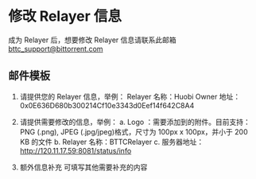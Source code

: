 # 修改 Relayer 信息
成为 Relayer 后，想要修改 Relayer 信息请联系此邮箱 bttc_support@bittorrent.com


## 邮件模板

1. 请提供您的 Relayer 信息，举例：
Relayer 名称：Huobi
Owner 地址：0x0E636D680b300214Cf10e3343d0Eef14f642C8A4

2. 请提供需要修改的信息，举例：
a. Logo ：需要添加到的附件。目前支持：PNG (.png), JPEG (.jpg/jpeg)格式，尺寸为 100px x 100px，并小于 200 KB 的文件
b. Relayer 名称：BTTCRelayer
c. 服务器地址：http://120.11.17.59:8081/status/info

3. 额外信息补充
可填写其他需要补充的内容

